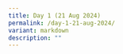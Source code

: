 ```yaml
---
title: Day 1 (21 Aug 2024)
permalink: /day-1-21-aug-2024/
variant: markdown
description: ""
---
```

